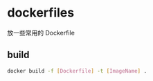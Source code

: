 # dockerfiles

放一些常用的 Dockerfile

## build

```bash
docker build -f [Dockerfile] -t [ImageName] .
```
